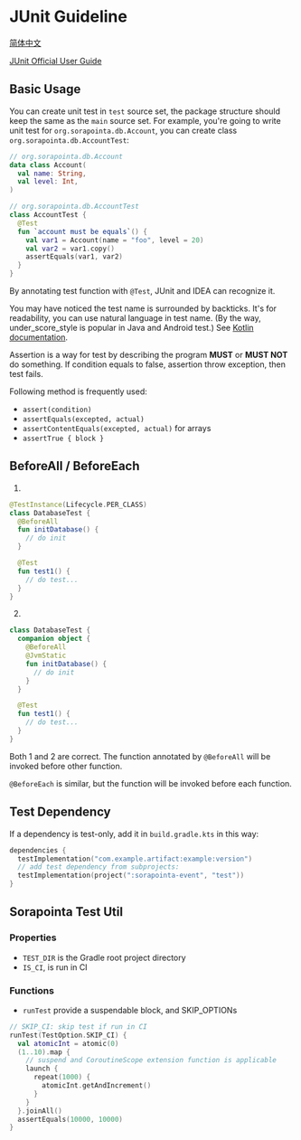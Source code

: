 # JUnit Guideline

[简体中文](unittest.zh-CN.md)

[JUnit Official User Guide](https://junit.org/junit5/docs/current/user-guide/)

## Basic Usage

You can create unit test in `test` source set,
the package structure should keep the same as the `main` source set.
For example, you're going to write unit test for `org.sorapointa.db.Account`,
you can create class `org.sorapointa.db.AccountTest`:

```kotlin
// org.sorapointa.db.Account
data class Account(
  val name: String,
  val level: Int,
)

// org.sorapointa.db.AccountTest
class AccountTest {
  @Test
  fun `account must be equals`() {
    val var1 = Account(name = "foo", level = 20)
    val var2 = var1.copy()
    assertEquals(var1, var2)
  }
}
```

By annotating test function with `@Test`, JUnit and IDEA can recognize it.

You may have noticed the test name is surrounded by backticks.
It's for readability, you can use natural language in test name.
(By the way, under_score_style is popular in Java and Android test.)
See [Kotlin documentation](https://kotlinlang.org/docs/coding-conventions.html#names-for-test-methods).

Assertion is a way for test by describing the program **MUST** or **MUST NOT** do something.
If condition equals to false, assertion throw exception, then test fails.

Following method is frequently used:

- `assert(condition)`
- `assertEquals(excepted, actual)`
- `assertContentEquals(excepted, actual)` for arrays
- `assertTrue { block }`

## BeforeAll / BeforeEach

1.

```kotlin
@TestInstance(Lifecycle.PER_CLASS)
class DatabaseTest {
  @BeforeAll
  fun initDatabase() {
    // do init
  }

  @Test
  fun test1() {
    // do test...
  }
}
```

2.

```kotlin
class DatabaseTest {
  companion object {
    @BeforeAll
    @JvmStatic
    fun initDatabase() {
      // do init
    }
  }

  @Test
  fun test1() {
    // do test...
  }
}
```

Both 1 and 2 are correct. The function annotated by `@BeforeAll` will be invoked before other function.

`@BeforeEach` is similar, but the function will be invoked before each function.

## Test Dependency

If a dependency is test-only, add it in `build.gradle.kts` in this way:

```kotlin
dependencies {
  testImplementation("com.example.artifact:example:version")
  // add test dependency from subprojects:
  testImplementation(project(":sorapointa-event", "test"))
}
```

## Sorapointa Test Util

### Properties

- `TEST_DIR` is the Gradle root project directory
- `IS_CI`, is run in CI

### Functions

- `runTest` provide a suspendable block, and SKIP_OPTIONs

```kotlin
// SKIP_CI: skip test if run in CI
runTest(TestOption.SKIP_CI) {
  val atomicInt = atomic(0)
  (1..10).map {
    // suspend and CoroutineScope extension function is applicable
    launch {
      repeat(1000) {
        atomicInt.getAndIncrement()
      }
    }
  }.joinAll()
  assertEquals(10000, 10000)
}
```
